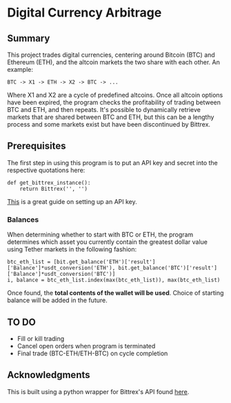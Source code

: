 # Digital Currency Arbitrage
## Summary
This project trades digital currencies, centering around Bitcoin (BTC) and Ethereum (ETH), and the altcoin markets the two share with each other.  An example:

```
BTC -> X1 -> ETH -> X2 -> BTC -> ... 
```

Where X1 and X2 are a cycle of predefined altcoins.  Once all altcoin options have been expired, the program checks the profitability of trading between BTC and ETH, and then repeats.  It's possible to dynamically retrieve markets that are shared between BTC and ETH, but this can be a lengthy process and some markets exist but have been discontinued by Bittrex.

## Prerequisites
The first step in using this program is to put an API key and secret into the respective quotations here:

```
def get_bittrex_instance():
    return Bittrex('', '')
```

[This](https://coinigy.freshdesk.com/support/solutions/articles/1000087495-how-do-i-find-my-api-key-on-bittrex-com-) is a great guide on setting up an API key.

### Balances
When determining whether to start with BTC or ETH, the program determines which asset you currently contain the greatest dollar value using Tether markets in the following fashion:

```
btc_eth_list = [bit.get_balance('ETH')['result']['Balance']*usdt_conversion('ETH'), bit.get_balance('BTC')['result']['Balance']*usdt_conversion('BTC')]
i, balance = btc_eth_list.index(max(btc_eth_list)), max(btc_eth_list)
```

Once found, the **total contents of the wallet will be used**.  Choice of starting balance will be added in the future.

## TO DO
- Fill or kill trading
- Cancel open orders when program is terminated
- Final trade (BTC-ETH/ETH-BTC) on cycle completion

## Acknowledgments
This is built using a python wrapper for Bittrex's API found [here](https://github.com/ericsomdahl/python-bittrex).
